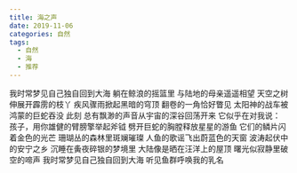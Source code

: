 ```yaml
---
title: 海之声
date: 2019-11-06
categories: 自然
tags:
  - 自然
  - 海
  - 推荐
---
```


我时常梦见自己独自回到大海
躺在鲸浪的摇篮里
与陆地的母亲遥遥相望
天空之树伸展开霹雳的枝丫
疾风骤雨掀起黑暗的穹顶
翻卷的一角恰好瞥见
太阳神的战车被鸿蒙的巨蛇吞没
此刻
总有飘渺的声音从宇宙的深谷回荡开来
它似乎在对我说：
孩子，用你雄健的臂膀擎举起斧钺
劈开巨蛇的胸膛释放星星的游鱼
它们的鳞片闪着金色的光芒
珊瑚丛的森林里斑斓璀璨
人鱼的歌谣飞出蔚蓝色的天窗
波涛起伏中的安宁之乡
沉睡在夤夜碎银的梦境里
大陆像是晒在汪洋上的屋顶
曙光似寂静里破空的啼声
我时常梦见自己独自回到大海
听见鱼群呼唤我的乳名